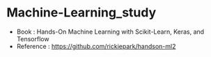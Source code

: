 # Machine-Learning_study
* Book : Hands-On Machine Learning with Scikit-Learn, Keras, and Tensorflow <br>
* Reference : https://github.com/rickiepark/handson-ml2
